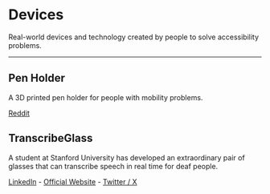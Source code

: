 # Devices

Real-world devices and technology created by people to solve accessibility problems.

---

## Pen Holder

A 3D printed pen holder for people with mobility problems.

[Reddit](https://www.reddit.com/r/accessibility/comments/14qx8o3/this_pen_holder/)

## TranscribeGlass

A student at Stanford University has developed an extraordinary pair of glasses that can transcribe speech in real time for deaf people.

[LinkedIn](https://www.linkedin.com/feed/update/urn:li:activity:7092061370296221697/) - [Official Website](https://www.transcribeglass.com/) - [Twitter / X](https://twitter.com/igorsushko/status/1684645290132000768)